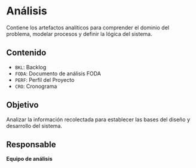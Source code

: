 # Análisis

Contiene los artefactos analíticos para comprender el dominio del problema, modelar procesos y definir la lógica del sistema.

## Contenido
- `BKL`: Backlog
- `FODA`: Documento de análisis FODA
- `PERF`: Perfil del Proyecto
- `CRO`: Cronograma

## Objetivo
Analizar la información recolectada para establecer las bases del diseño y desarrollo del sistema.

## Responsable
**Equipo de análisis**
